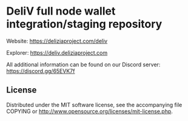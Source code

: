 DeliV full node wallet integration/staging repository
=======================================================

Website: https://deliziaproject.com/deliv

Explorer: https://deliv.deliziaproject.com

All additional information can be found on our Discord server: https://discord.gg/65EVK7f

License
-------

Distributed under the MIT software license, see the accompanying file COPYING or http://www.opensource.org/licenses/mit-license.php.
